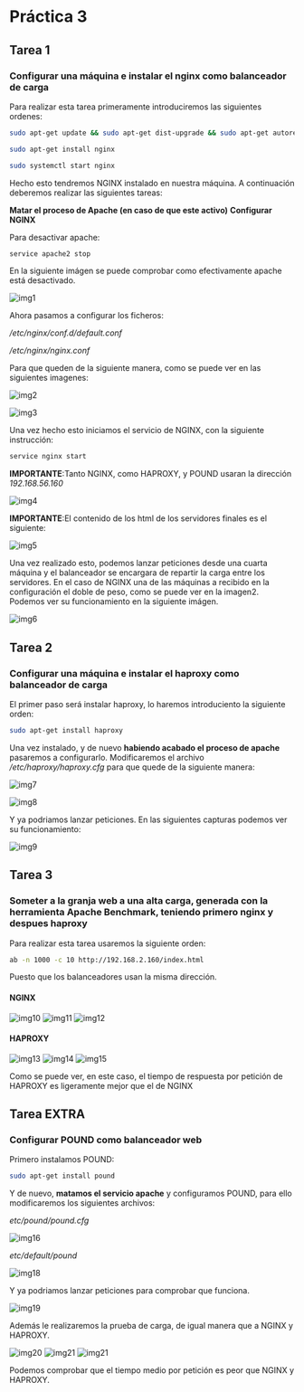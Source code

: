 # Práctica 3
## Tarea 1
### Configurar una máquina e instalar el nginx como balanceador de carga
Para realizar esta tarea primeramente introduciremos las siguientes ordenes:
```bash
sudo apt-get update && sudo apt-get dist-upgrade && sudo apt-get autoremove

sudo apt-get install nginx

sudo systemctl start nginx

```

Hecho esto tendremos NGINX instalado en nuestra máquina. A continuación deberemos realizar las siguientes tareas:

**Matar el proceso de Apache (en caso de que este activo)**
**Configurar NGINX**

Para desactivar apache:

```bash
service apache2 stop
```

En la siguiente imágen se puede comprobar como efectivamente apache está desactivado.


![img1](https://github.com/NonoK32/SWAP1718/blob/master/P3/servicios.png)

Ahora pasamos a configurar los ficheros:

*/etc/nginx/conf.d/default.conf*

*/etc/nginx/nginx.conf*

Para que queden de la siguiente manera, como se puede ver en las siguientes imagenes:

![img2](https://github.com/NonoK32/SWAP1718/blob/master/P3/conf1Nginx.png)

![img3](https://github.com/NonoK32/SWAP1718/blob/master/P3/confNGINX2.png)

Una vez hecho esto iniciamos el servicio de NGINX, con la siguiente instrucción:

```bash
service nginx start
```

**IMPORTANTE**:Tanto NGINX, como HAPROXY, y POUND usaran la dirección *192.168.56.160*

![img4](https://github.com/NonoK32/SWAP1718/blob/master/P3/ifconfigNGINX.png)

**IMPORTANTE**:El contenido de los html de los servidores finales es el siguiente:

![img5](https://github.com/NonoK32/SWAP1718/blob/master/P3/htmls.png)

Una vez realizado esto, podemos lanzar peticiones desde una cuarta máquina y el balanceador se encargara de repartir la carga entre los servidores. En el caso de NGINX una de las máquinas a recibido en la configuración el doble de peso, como se puede ver en la imagen2.
Podemos ver su funcionamiento en la siguiente imágen.

![img6](https://github.com/NonoK32/SWAP1718/blob/master/P3/peticionesNGINX.png)

## Tarea 2
### Configurar una máquina e instalar el haproxy como balanceador de carga

El primer paso será instalar haproxy, lo haremos introduciento la siguiente orden:

```bash
sudo apt-get install haproxy
```

Una vez instalado, y de nuevo **habiendo acabado el proceso de apache** pasaremos a configurarlo.
Modificaremos el archivo */etc/haproxy/haproxy.cfg* para que quede de la siguiente manera:

![img7](https://github.com/NonoK32/SWAP1718/blob/master/P3/confHAPROXY.png)

![img8](https://github.com/NonoK32/SWAP1718/blob/master/P3/confHAPROXY2.png)

Y ya podriamos lanzar peticiones. En las siguientes capturas podemos ver su funcionamiento:

![img9](https://github.com/NonoK32/SWAP1718/blob/master/P3/peticionesHAPROXY.png)

## Tarea 3
### Someter a la granja web a una alta carga, generada con la herramienta Apache Benchmark, teniendo primero nginx y despues haproxy

Para realizar esta tarea usaremos la siguiente orden:

```bash
ab -n 1000 -c 10 http://192.168.2.160/index.html
```

Puesto que los balanceadores usan la misma dirección.

#### NGINX

![img10](https://github.com/NonoK32/SWAP1718/blob/master/P3/abNGINX.png)
![img11](https://github.com/NonoK32/SWAP1718/blob/master/P3/abNGINX2.png)
![img12](https://github.com/NonoK32/SWAP1718/blob/master/P3/abNGINX3.png)

#### HAPROXY

![img13](https://github.com/NonoK32/SWAP1718/blob/master/P3/abHAPROXY.png)
![img14](https://github.com/NonoK32/SWAP1718/blob/master/P3/abHAPROXY2.png)
![img15](https://github.com/NonoK32/SWAP1718/blob/master/P3/abHAPROXY3.png)

Como se puede ver, en este caso, el tiempo de respuesta por petición de HAPROXY es ligeramente mejor que el de NGINX

## Tarea EXTRA
### Configurar POUND como balanceador web

Primero instalamos POUND:

```bash
sudo apt-get install pound
```
Y de nuevo, **matamos el servicio apache** y configuramos POUND, para ello modificaremos los siguientes archivos:

*etc/pound/pound.cfg*

![img16](https://github.com/NonoK32/SWAP1718/blob/master/P3/confPOUND.png)


*etc/default/pound*

![img18](https://github.com/NonoK32/SWAP1718/blob/master/P3/defaultPOUND.png)

Y ya podriamos lanzar peticiones para comprobar que funciona.

![img19](https://github.com/NonoK32/SWAP1718/blob/master/P3/peticionesPOUND.png)

Además le realizaremos la prueba de carga, de igual manera que a NGINX y HAPROXY.

![img20](https://github.com/NonoK32/SWAP1718/blob/master/P3/abPOUND.png)
![img21](https://github.com/NonoK32/SWAP1718/blob/master/P3/abPOUND2.png)
![img21](https://github.com/NonoK32/SWAP1718/blob/master/P3/abPOUND3.png)

Podemos comprobar que el tiempo medio por petición es peor que NGINX y HAPROXY.


